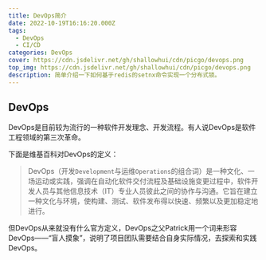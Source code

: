 ```yaml
---
title: DevOps简介
date: 2022-10-19T16:16:20.000Z
tags:
  - DevOps
  - CI/CD
categories: DevOps
cover: https://cdn.jsdelivr.net/gh/shallowhui/cdn/picgo/devops.png
top_img: https://cdn.jsdelivr.net/gh/shallowhui/cdn/picgo/devops.png
description: 简单介绍一下如何基于redis的setnx命令实现一个分布式锁。
---
```

## DevOps

DevOps是目前较为流行的一种软件开发理念、开发流程。有人说DevOps是软件工程领域的第三次革命。

下面是维基百科对DevOps的定义：

>DevOps（开发`Development`与运维`Operations`的组合词）是一种文化、一场运动或实践，强调在自动化软件交付流程及基础设施变更过程中，软件开发人员与其他信息技术（IT）专业人员彼此之间的协作与沟通。它旨在建立一种文化与环境，使构建、测试、软件发布得以快速、频繁以及更加稳定地进行。

但DevOps从来就没有什么官方定义，DevOps之父Patrick用一个词来形容DevOps——“盲人摸象”，说明了项目团队需要结合自身实际情况，去探索和实践DevOps。